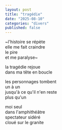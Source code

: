 ```yaml
---
layout: post
title: "tragédie"
date: "2025-08-10"
categories: "divers"
published: false
---
```


~l'histoire se répète  
elle me fait craindre  
le pire  
et me paralyse~  

la tragédie rejoue  
dans ma tête en boucle  

les personnages tombent  
un à un  
jusqu'à ce qu'il n'en reste  
plus qu'un   

moi seul  
dans l'amphithéâtre  
spectateur sidéré  
cloué sur le granite  
